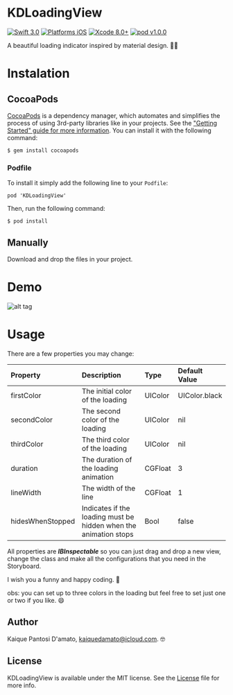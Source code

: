 # KDLoadingView

[![Swift 3.0](https://img.shields.io/badge/Swift-3.0-orange.svg?style=flat)](https://developer.apple.com/swift/)
[![Platforms iOS](https://img.shields.io/badge/Platforms-iOS-lightgray.svg?style=flat)](https://developer.apple.com/swift/)
[![Xcode 8.0+](https://img.shields.io/badge/Xcode-8.0+-blue.svg?style=flat)](https://developer.apple.com/swift/)
[![pod v1.0.0](https://img.shields.io/badge/pod-v1.0.0-blue.svg)](https://cocoapods.org)

A beautiful loading indicator inspired by material design. 🤘🏻

# Instalation

## CocoaPods

[CocoaPods](http://cocoapods.org/) is a dependency manager, which automates and simplifies the process of using 3rd-party libraries like in your projects. See the ["Getting Started" guide for more information](http://cocoapods.org/). You can install it with the following command:


	$ gem install cocoapods

### Podfile

To install it simply add the following line to your `Podfile`:

	pod 'KDLoadingView'

Then, run the following command:

	$ pod install

## Manually

Download and drop the files in your project.


# Demo

![alt tag](http://i.giphy.com/l44QxkFEfyVgnCl0I.gif)

# Usage

There are a few properties you may change:

| Property         | Description                                                      | Type    | Default Value |
|:-----------------|:-----------------------------------------------------------------|:--------|:--------------|
| firstColor       | The initial color of the loading                                 | UIColor | UIColor.black |
| secondColor      | The second color of the loading                                  | UIColor | nil           |
| thirdColor       | The third color of the loading                                   | UIColor | nil           |
| duration         | The duration of the loading animation                            | CGFloat | 3             | 
| lineWidth        | The width of the line                                            | CGFloat | 1             |
| hidesWhenStopped | Indicates if the loading must be hidden when the animation stops | Bool    | false         |

All properties are ***IBInspectable*** so you can just drag and drop a new view, change the class and make all the configurations that you need in the Storyboard.

I wish you a funny and happy coding. 🚀

obs: you can set up to three colors in the loading but feel free to set just one or two if you like. 😄

## Author

Kaique Pantosi D'amato, kaiquedamato@icloud.com. 🤓

## License

KDLoadingView is available under the MIT license. See the [License](https://github.com/KaiqueDamato/KDLoadingView/blob/master/LICENSE) file for more info.
